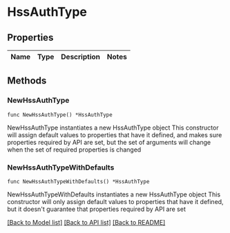 # HssAuthType

## Properties

Name | Type | Description | Notes
------------ | ------------- | ------------- | -------------

## Methods

### NewHssAuthType

`func NewHssAuthType() *HssAuthType`

NewHssAuthType instantiates a new HssAuthType object
This constructor will assign default values to properties that have it defined,
and makes sure properties required by API are set, but the set of arguments
will change when the set of required properties is changed

### NewHssAuthTypeWithDefaults

`func NewHssAuthTypeWithDefaults() *HssAuthType`

NewHssAuthTypeWithDefaults instantiates a new HssAuthType object
This constructor will only assign default values to properties that have it defined,
but it doesn't guarantee that properties required by API are set


[[Back to Model list]](../README.md#documentation-for-models) [[Back to API list]](../README.md#documentation-for-api-endpoints) [[Back to README]](../README.md)


